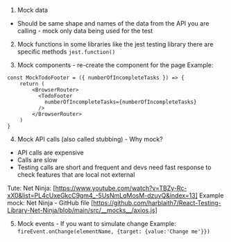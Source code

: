 1. Mock data

- Should be same shape and names of the data from the API you are calling - mock only data being used for the test

2. Mock functions in some libraries like the jest testing library there are specific methods `jest.function()`

3. Mock components - re-create the component for the page
   Example:

```
const MockTodoFooter = ({ numberOfIncompleteTasks }) => {
    return (
        <BrowserRouter>
          <TodoFooter
            numberOfIncompleteTasks={numberOfIncompleteTasks}
          />
        </BrowserRouter>
    )
}
```

4. Mock API calls (also called stubbing) - Why mock?

- API calls are expensive
- Calls are slow
- Testing calls are short and frequent and devs need fast response to check features that are local not external

Tute: Net Ninja: [https://www.youtube.com/watch?v=TBZy-Rc-xX0&list=PL4cUxeGkcC9gm4_-5UsNmLqMosM-dzuvQ&index=13]
Example mock: Net Ninja - GitHub file [https://github.com/harblaith7/React-Testing-Library-Net-Ninja/blob/main/src/__mocks__/axios.js]

5. Mock events - If you want to simulate change
   Example:
   `fireEvent.onChange(elementName, {target: {value:'Change me'}})`
